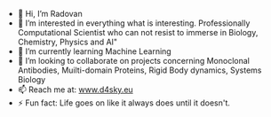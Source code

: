 - 👋 Hi, I’m Radovan
- 👀 I’m interested in everything what is interesting. Professionally Computational Scientist who can not resist to immerse in Biology, Chemistry, Physics and AI"
- 🌱 I’m currently learning Machine Learning
- 💞️ I’m looking to collaborate on projects concerning Monoclonal Antibodies, Muilti-domain Proteins, Rigid Body dynamics, Systems Biology 
- 📫 Reach me at: www.d4sky.eu 
- ⚡ Fun fact: Life goes on like it always does until it doesn't.

<!---
d4sky/d4sky is a ✨ special ✨ repository because its `README.md` (this file) appears on your GitHub profile.
You can click the Preview link to take a look at your changes.
--->
